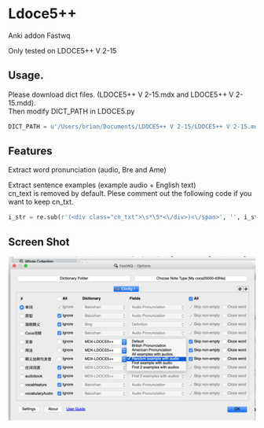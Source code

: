 # Ldoce5++

Anki addon Fastwq 

Only tested on LDOCE5++ V 2-15

## Usage.  
Please download dict files. (LDOCE5++ V 2-15.mdx and LDOCE5++ V 2-15.mdd).  
Then modify DICT_PATH in LDOCE5.py
```python
DICT_PATH = u'/Users/brian/Documents/LDOCE5++ V 2-15/LDOCE5++ V 2-15.mdx'
```

## Features
Extract word pronunciation (audio, Bre and Ame)

Extract sentence examples (example audio + English text)   
cn_text is removed by default. Plese comment out the following code if you want to keep cn_txt.
```python
i_str = re.sub(r'(<div class="cn_txt">\s*\S*<\/div>)<\/span>', '', i_str).strip()
```
## Screen Shot
<img src="https://github.com/yu7777/Ldoce5--/blob/master/Screen%20Shot%202019-09-16%20at%2011.37.49%20am.png">
